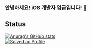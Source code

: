 ### 안녕하세요! iOS 개발자 임금입니다! 👋

## Status
[![Anurag's GitHub stats](https://github-readme-stats.vercel.app/api?username=Junha7777)]()  
[![Solved.ac Profile](http://mazassumnida.wtf/api/generate_badge?boj=Junha7777)](https://solved.ac/Junha7777)
<!--
**Junha7777/Junha7777** is a ✨ _special_ ✨ repository because its `README.md` (this file) appears on your GitHub profile.

Here are some ideas to get you started:

- 🔭 I’m currently working on ...
- 🌱 I’m currently learning ...
- 👯 I’m looking to collaborate on ...
- 🤔 I’m looking for help with ...
- 💬 Ask me about ...
- 📫 How to reach me: ...
- 😄 Pronouns: ...
- ⚡ Fun fact: ...
-->
